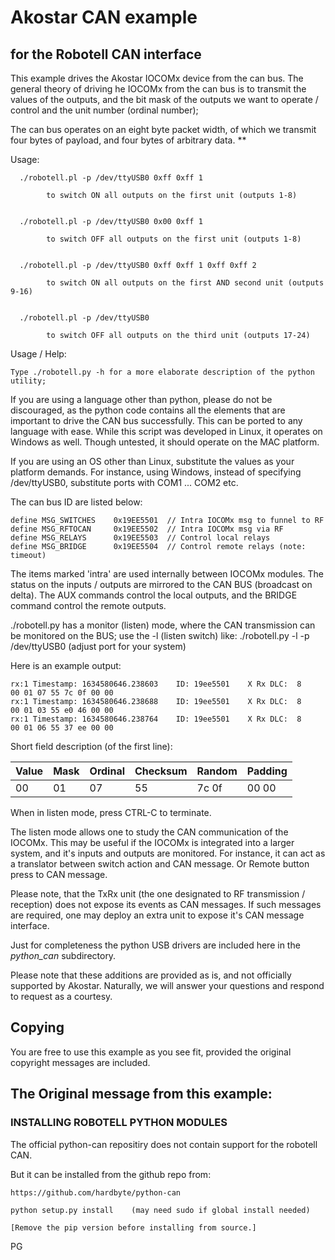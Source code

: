 # Akostar CAN example

## for the Robotell CAN interface

  This example drives the Akostar IOCOMx device from the can bus. The general theory of driving he IOCOMx
from the can bus is to transmit the values of the outputs, and the bit mask of the outputs we
want to operate / control and the unit number (ordinal number);

  The can bus operates on an eight byte packet width, of which we transmit four bytes of
  payload, and four bytes of arbitrary data. **

  Usage:

      ./robotell.pl -p /dev/ttyUSB0 0xff 0xff 1

            to switch ON all outputs on the first unit (outputs 1-8)


      ./robotell.pl -p /dev/ttyUSB0 0x00 0xff 1

            to switch OFF all outputs on the first unit (outputs 1-8)


      ./robotell.pl -p /dev/ttyUSB0 0xff 0xff 1 0xff 0xff 2

            to switch ON all outputs on the first AND second unit (outputs 9-16)


      ./robotell.pl -p /dev/ttyUSB0

            to switch OFF all outputs on the third unit (outputs 17-24)

  Usage / Help:

    Type ./robotell.py -h for a more elaborate description of the python utility;


  If you are using a language other than python, please do not be discouraged, as
the python code contains all the elements that are important to drive the
CAN bus successfully. This can be ported to any language with ease. While this script was
developed in Linux, it operates on Windows as well. Though untested, it should operate on the MAC platform.

 If you are using an OS other than Linux, substitute the values as your platform
 demands. For instance, using Windows, instead of specifying /dev/ttyUSB0,
substitute ports with COM1 ... COM2 etc.

 The can bus ID are listed below:

    define MSG_SWITCHES    0x19EE5501  // Intra IOCOMx msg to funnel to RF
    define MSG_RFTOCAN     0x19EE5502  // Intra IOCOMx msg via RF
    define MSG_RELAYS      0x19EE5503  // Control local relays
    define MSG_BRIDGE      0x19EE5504  // Control remote relays (note: timeout)

 The items marked 'intra' are used internally between IOCOMx modules. The status on the inputs / outputs
are mirrored to the CAN BUS (broadcast on delta). The AUX commands control the local
outputs, and the BRIDGE command control the remote outputs.

./robotell.py has a monitor (listen) mode, where the CAN transmission can
be monitored on the BUS; use the -l (listen switch) like: ./robotell.py -l -p /dev/ttyUSB0
(adjust port for your system)

Here is an example output:

    rx:1 Timestamp: 1634580646.238603    ID: 19ee5501    X Rx DLC:  8    00 01 07 55 7c 0f 00 00
    rx:1 Timestamp: 1634580646.238688    ID: 19ee5501    X Rx DLC:  8    00 01 03 55 e0 46 00 00
    rx:1 Timestamp: 1634580646.238764    ID: 19ee5501    X Rx DLC:  8    00 01 06 55 37 ee 00 00

 Short field description (of the first line):

  Value |  Mask |  Ordinal | Checksum | Random | Padding
  ----- | ----- | -----    | -----    | -----  | -----
   00   |    01 |     07   |    55    | 7c 0f  | 00 00

 When in listen mode, press CTRL-C to terminate.

 The listen mode allows one to study the CAN communication of the IOCOMx. This may be useful if the IOCOMx
is integrated into a larger system, and it's inputs and outputs are monitored. For instance, it can act
as a translator between switch action and CAN message. Or Remote button press to CAN message.

  Please note, that the TxRx unit (the one designated to RF transmission / reception) does not expose its
events as CAN messages. If such messages are required, one may deploy an extra unit to expose it's CAN
message interface.

 Just for completeness the python USB drivers are included here in the *python_can* subdirectory.

  Please note that these additions are provided as is, and not officially supported by Akostar. Naturally, we will
answer your questions and respond to request as a courtesy.

## Copying

You are free to use this example as you see fit, provided the original copyright
messages are included.

## The Original message from this example:

### INSTALLING ROBOTELL PYTHON MODULES

  The official python-can repositiry does not contain support for the robotell CAN.

But it can be installed from the github repo from:

    https://github.com/hardbyte/python-can

    python setup.py install    (may need sudo if global install needed)

    [Remove the pip version before installing from source.]

PG
